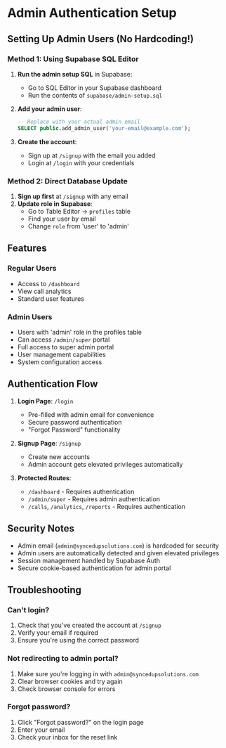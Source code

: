 # Admin Authentication Setup

## Setting Up Admin Users (No Hardcoding!)

### Method 1: Using Supabase SQL Editor

1. **Run the admin setup SQL** in Supabase:
   - Go to SQL Editor in your Supabase dashboard
   - Run the contents of `supabase/admin-setup.sql`

2. **Add your admin user**:
   ```sql
   -- Replace with your actual admin email
   SELECT public.add_admin_user('your-email@example.com');
   ```

3. **Create the account**:
   - Sign up at `/signup` with the email you added
   - Login at `/login` with your credentials

### Method 2: Direct Database Update

1. **Sign up first** at `/signup` with any email
2. **Update role in Supabase**:
   - Go to Table Editor → `profiles` table
   - Find your user by email
   - Change `role` from 'user' to 'admin'

## Features

### Regular Users
- Access to `/dashboard`
- View call analytics
- Standard user features

### Admin Users
- Users with 'admin' role in the profiles table
- Can access `/admin/super` portal
- Full access to super admin portal
- User management capabilities
- System configuration access

## Authentication Flow

1. **Login Page**: `/login`
   - Pre-filled with admin email for convenience
   - Secure password authentication
   - "Forgot Password" functionality

2. **Signup Page**: `/signup`
   - Create new accounts
   - Admin account gets elevated privileges automatically

3. **Protected Routes**:
   - `/dashboard` - Requires authentication
   - `/admin/super` - Requires admin authentication
   - `/calls`, `/analytics`, `/reports` - Requires authentication

## Security Notes

- Admin email (`admin@syncedupsolutions.com`) is hardcoded for security
- Admin users are automatically detected and given elevated privileges
- Session management handled by Supabase Auth
- Secure cookie-based authentication for admin portal

## Troubleshooting

### Can't login?
1. Check that you've created the account at `/signup`
2. Verify your email if required
3. Ensure you're using the correct password

### Not redirecting to admin portal?
1. Make sure you're logging in with `admin@syncedupsolutions.com`
2. Clear browser cookies and try again
3. Check browser console for errors

### Forgot password?
1. Click "Forgot password?" on the login page
2. Enter your email
3. Check your inbox for the reset link